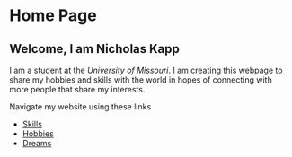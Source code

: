 # Home Page
## Welcome, I am Nicholas Kapp

I am a student at the *University of Missouri*. I am creating this webpage to share my hobbies and skills with the world in hopes of connecting with more people that share my interests.

Navigate my website using these links

* [Skills](./skills.md)
* [Hobbies](./hobby.md)
* [Dreams](./dreams.md)

